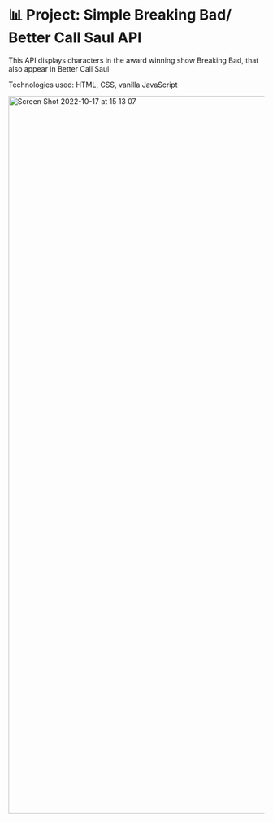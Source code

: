 # 📊 Project: Simple Breaking Bad/ Better Call Saul API 
This API displays characters in the award winning show Breaking Bad, that also appear in Better Call Saul

Technologies used: HTML, CSS, vanilla JavaScript

<img width="1412" alt="Screen Shot 2022-10-17 at 15 13 07" src="https://user-images.githubusercontent.com/100469351/196262612-5f22b3f5-8bb7-4096-8087-23f237a4f09e.png">
